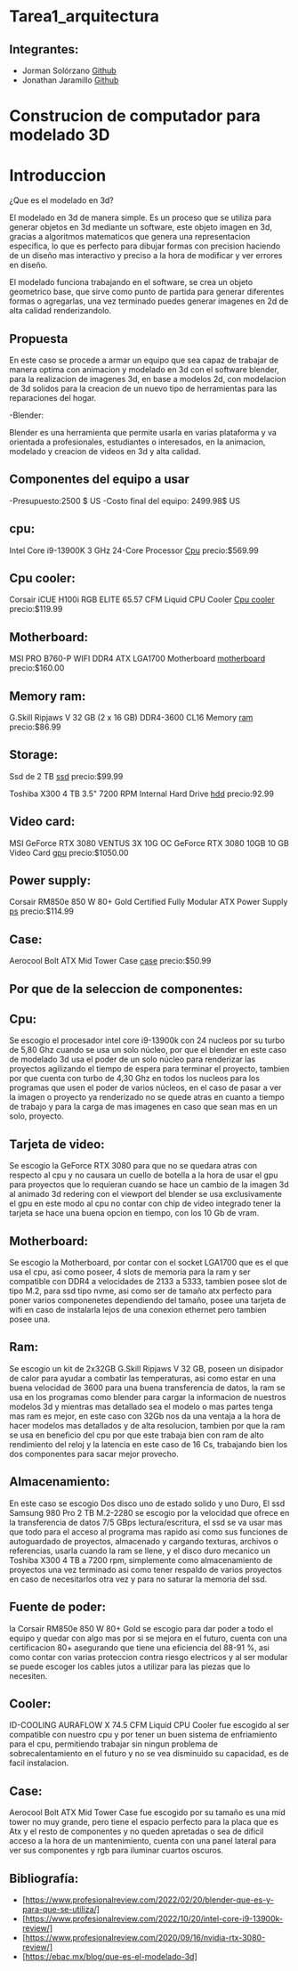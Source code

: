 # Tarea1_arquitectura

## Integrantes:

 - Jorman Solórzano [Github](https://github.com/Jasl00)
 - Jonathan Jaramillo [Github](https://github.com/jonathan-092)
 
 # Construcion de computador para modelado 3D
 
 # Introduccion 
 
 ¿Que es el modelado en 3d?
 
 El modelado en 3d de manera simple. Es un proceso que se utiliza para generar objetos en 3d mediante un software, este objeto imagen en 3d, gracias a algoritmos matematicos que genera una representacion especifica, lo que es perfecto para dibujar formas con precision haciendo de un diseño mas interactivo y preciso a la hora de modificar y ver errores en diseño.

 El modelado funciona trabajando en el software, se crea un objeto geometrico base, que sirve como punto de partida para generar diferentes formas o agregarlas, una vez terminado puedes generar imagenes en 2d de alta calidad renderizandolo. 
 
 ## Propuesta 
 
 En este caso se procede a armar un equipo que sea capaz de trabajar de manera optima con animacion y modelado en 3d con el software blender, para la realizacion de imagenes 3d, en base a modelos 2d, con modelacion de 3d solidos para la creacion de un nuevo tipo de herramientas para las reparaciones del hogar.
 
 -Blender:
 
 Blender es una herramienta que permite usarla en varias plataforma y va orientada a profesionales, estudiantes o interesados, en la animacion, modelado y creacion de videos en 3d y alta calidad.
 
 ## Componentes del equipo a usar
 
 -Presupuesto:2500 $ US
 -Costo final del equipo: 2499.98$ US
 
 ## cpu:
 
 Intel Core i9-13900K 3 GHz 24-Core Processor [Cpu](https://www.amazon.com/dp/B0BCF54SR1?tag=pcpapi-20&linkCode=ogi&th=1&psc=1)
 precio:$569.99
 
 ## Cpu cooler:
  Corsair iCUE H100i RGB ELITE 65.57 CFM Liquid CPU Cooler [Cpu cooler](https://pcpartpicker.com/mr/newegg/scstt6)
  precio:$119.99
  
 ##  Motherboard:
  MSI PRO B760-P WIFI DDR4 ATX LGA1700 Motherboard [motherboard](https://www.amazon.com/dp/B0BRQSWSFQ?tag=pcpapi-20&linkCode=ogi&th=1&psc=1)
  precio:$160.00
  
 ##  Memory ram:
  G.Skill Ripjaws V 32 GB (2 x 16 GB) DDR4-3600 CL16 Memory [ram](https://www.amazon.com/dp/B07Z45XB3G?tag=pcpapi-20&linkCode=ogi&th=1&psc=1)
  precio:$86.99
    
 ##  Storage:
  Ssd de 2 TB [ssd](https://www.amazon.com/dp/B08GLX7TNT?tag=pcpapi-20&linkCode=ogi&th=1&psc=1)
   precio:$99.99
    
   Toshiba X300 4 TB 3.5" 7200 RPM Internal Hard Drive [hdd](https://www.amazon.com/dp/B099P9ZXVG?tag=pcpapi-20&linkCode=ogi&th=1&psc=1)
   precio:92.99
    
 ##  Video card:
   MSI GeForce RTX 3080 VENTUS 3X 10G OC GeForce RTX 3080 10GB 10 GB Video Card [gpu](https://www.amazon.com/dp/B08HR5SXPS?tag=pcpapi-20&linkCode=ogi&th=1&psc=1)
   precio:$1050.00
  
 ##  Power supply:
   Corsair RM850e 850 W 80+ Gold Certified Fully Modular ATX Power Supply [ps](https://www.newegg.com/corsair-rme-series-rm850e-850-w/p/N82E16817139301?Item=N82E16817139301&nm_mc=AFC-RAN-COM&cm_mmc=afc-ran-com-_-PCPartPicker&utm_medium=affiliate&utm_campaign=afc-ran-com-_-PCPartPicker&utm_source=afc-PCPartPicker&AFFID=2558510&AFFNAME=PCPartPicker&ACRID=1&ASID=https%3a%2f%2fpcpartpicker.com%2f&ranMID=44583&ranEAID=2558510&ranSiteID=8BacdVP0GFs-rPlq4mQiUjzxxEmTSE4SwQ)
   precio:$114.99
  
 ##  Case:
 Aerocool Bolt ATX Mid Tower Case [case](https://www.amazon.com/dp/B07SW2285W?tag=pcpapi-20&linkCode=ogi&th=1&psc=1)
 precio:$50.99
    
 ## Por que de la seleccion de componentes:
 
 ## Cpu: 
Se escogio el procesador  intel core i9-13900k con 24 nucleos por su turbo de 5,80 Ghz cuando se usa un solo núcleo, por que el blender en este caso de modelado 3d usa el poder de un solo núcleo para renderizar las proyectos agilizando el tiempo de espera para terminar el proyecto, tambien por que cuenta con turbo de 4,30 Ghz en todos los nucleos para los programas que usen el poder de varios núcleos, en el caso de pasar a ver la imagen o proyecto ya renderizado no se quede atras en cuanto a tiempo de trabajo y para la carga de mas imagenes en caso que sean mas en un solo, proyecto.
 
 ## Tarjeta de video:
 
Se escogio la GeForce RTX 3080  para que no se quedara atras con respecto al cpu y no causara un cuello de botella a la hora de usar el gpu para proyectos que lo requieran cuando se hace un cambio de la imagen 3d al animado 3d redering con el viewport del blender se usa exclusivamente el gpu en este modo al cpu no contar con chip de video integrado tener la tarjeta se hace una buena opcion en tiempo, con los 10 Gb de vram.
 
 ## Motherboard:
 
Se escogio la Motherboard, por contar con el socket LGA1700 que es el que usa el cpu, asi como poseer, 4 slots de memoria para la ram y ser compatible con DDR4 a velocidades de 2133 a 5333, tambien posee slot de tipo M.2, para ssd tipo nvme, asi como ser de tamaño atx perfecto para poner varios componenetes dependiendo del tamaño, posee una tarjeta de wifi en caso de instalarla lejos de una conexion ethernet pero tambien posee una.
 
 ## Ram:

Se escogio  un kit de 2x32GB G.Skill Ripjaws V 32 GB, poseen un disipador de calor para ayudar a combatir las temperaturas, asi como estar en una buena velocidad de 3600 para una buena transferencia de datos, la ram se usa en los programas como blender para cargar la informacion de nuestros modelos 3d y mientras mas detallado sea el modelo o mas partes tenga mas ram es mejor, en este caso con 32Gb nos da una ventaja a la hora de hacer modelos mas detallados y de alta resolucion, tambien por que la ram se usa en beneficio del cpu por que este trabaja bien con ram de alto rendimiento del reloj y la latencia en este caso de 16 Cs, trabajando bien los dos componentes para sacar mejor provecho.
 
 ## Almacenamiento:
 
En este caso se escogio Dos disco uno de estado solido y uno Duro, El ssd Samsung 980 Pro 2 TB M.2-2280 se escogio por la velocidad que ofrece en la transferencia de datos 7/5 GBps lectura/escritura, el ssd se va usar mas que todo para el acceso al programa mas rapido asi como sus funciones de autoguardado de proyectos, almacenado y cargando texturas, archivos o referencias, usarla cuando la ram se llene, y el disco duro mecanico un Toshiba X300 4 TB a 7200 rpm, simplemente como almacenamiento de proyectos una vez terminado asi como tener respaldo de varios proyectos en caso de necesitarlos otra vez y para no saturar la memoria del ssd.
 
 ## Fuente de poder:
 
la Corsair RM850e 850 W 80+ Gold se escogio para dar poder a todo el equipo y quedar con algo mas por si se mejora en el futuro, cuenta con una certificacion 80+ asegurando que tiene una eficiencia del 88-91 %, asi como contar con varias proteccion contra riesgo electricos y al ser modular se puede escoger los cables jutos a utilizar para las piezas que lo necesiten. 
 
 ## Cooler:
 
ID-COOLING AURAFLOW X 74.5 CFM Liquid CPU Cooler fue escogido al ser compatible con nuestro cpu y por tener un buen sistema de enfriamiento para el cpu, permitiendo trabajar sin ningun problema de sobrecalentamiento en el futuro y no se vea disminuido su capacidad, es de facil instalacion. 
 
 ## Case:
 
Aerocool Bolt ATX Mid Tower Case fue escogido por su tamaño es una mid tower no muy grande, pero tiene el espacio perfecto para la placa que es Atx y el resto de componentes y no queden apretadas o sea de dificil acceso a la hora de un mantenimiento, cuenta con una panel lateral para ver sus componentes y rgb para iluminar cuartos oscuros. 
 
 
 
 ## Bibliografía:
 - [https://www.profesionalreview.com/2022/02/20/blender-que-es-y-para-que-se-utiliza/]
 - [https://www.profesionalreview.com/2022/10/20/intel-core-i9-13900k-review/]
 - [https://www.profesionalreview.com/2020/09/16/nvidia-rtx-3080-review/]
 - [https://ebac.mx/blog/que-es-el-modelado-3d]
 
 
    
    
